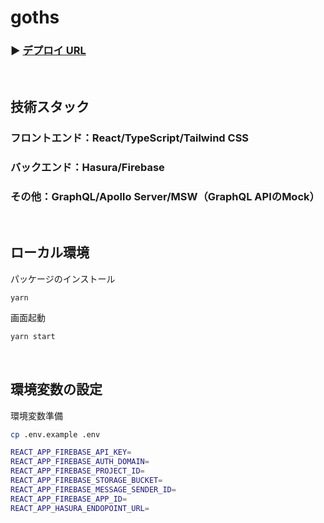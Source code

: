 # goths

### ▶ <a href="https://goths.vercel.app/" target="_blank" rel="noopener noreferrer">デプロイ URL</a>

</br>

## 技術スタック
### フロントエンド：React/TypeScript/Tailwind CSS
### バックエンド：Hasura/Firebase
### その他：GraphQL/Apollo Server/MSW（GraphQL APIのMock）

</br>

## ローカル環境

パッケージのインストール

```
yarn
```

画面起動

```bash
yarn start
```

</br>

## 環境変数の設定

環境変数準備

```bash
cp .env.example .env
```

```bash
REACT_APP_FIREBASE_API_KEY=
REACT_APP_FIREBASE_AUTH_DOMAIN=
REACT_APP_FIREBASE_PROJECT_ID=
REACT_APP_FIREBASE_STORAGE_BUCKET=
REACT_APP_FIREBASE_MESSAGE_SENDER_ID=
REACT_APP_FIREBASE_APP_ID=
REACT_APP_HASURA_ENDOPOINT_URL=
```
